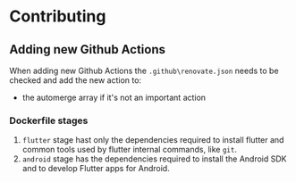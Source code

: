 <!--- This markdown file was auto-generated from "contributing.mdx" -->

# Contributing

## Adding new Github Actions

When adding new Github Actions the `.github\renovate.json` needs to be checked and add the new action to:

* the automerge array if it's not an important action

### Dockerfile stages

1. `flutter` stage hast only the dependencies required to install flutter and common tools used by flutter internal commands, like `git`.
3. `android` stage has the dependencies required to install the Android SDK and to develop Flutter apps for Android.
